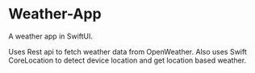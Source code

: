 # Weather-App
A weather app in SwiftUI.

Uses Rest api to fetch weather data from OpenWeather.
Also uses Swift CoreLocation to detect device location and get location based weather.
